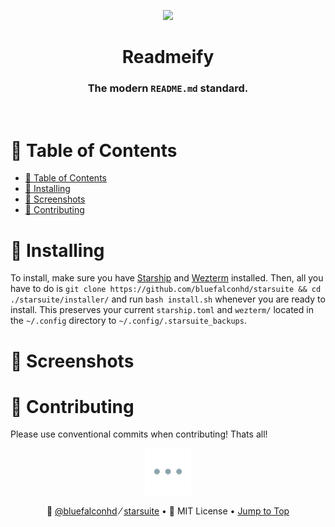 <!-- Readmeify - @readmeify/docs -->

<!-- Top section -->
<p align="center">
  <img src="./assets/logo-dark.png" height="175px">
  <br>
  <h1 align="center" >Readmeify</h1>
  <h3 align="center" >The modern <code>README.md</code> standard.</h3>
</p>

<br>

<!-- Table of contents -->
# 🧂 Table of Contents
- [🧂 Table of Contents](#-table-of-contents)
- [📡 Installing](#-installing)
- [🌅 Screenshots](#-screenshots)
- [🚀 Contributing](#-contributing)

<!-- Main Usage -->
# 📡 Installing
To install, make sure you have [Starship](https://starship.rs) and [Wezterm](https://wezfurlong.org/wezterm/) installed. Then, all you have to do is `git clone https://github.com/bluefalconhd/starsuite && cd ./starsuite/installer/` and run `bash install.sh` whenever you are ready to install. This preserves your current `starship.toml` and `wezterm/` located in the `~/.config` directory to `~/.config/.starsuite_backups`.

# 🌅 Screenshots

# 🚀 Contributing
Please use conventional commits when contributing! Thats all!




<!-- Footer  -->
<p align="center" ><img src="./assets/seperator.png" height="75px"></p>

<p align="center">
  <span>
    👼
    <a href="https://github.com/bluefalconhd">@bluefalconhd</a>
  </span>
  ⁄
  <span>
    <a href="https://github.com/bluefalconhd/starsuite">starsuite</a>
  </span>
  •
  <span>👮 MIT License</span>
  •
  <span><a href="#-table-of-contents">Jump to Top</a></span>
</p>